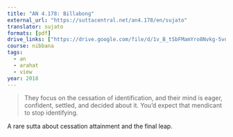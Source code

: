 ```yaml
---
title: "AN 4.178: Billabong"
external_url: "https://suttacentral.net/an4.178/en/sujato"
translator: sujato
formats: [pdf]
drive_links: ["https://drive.google.com/file/d/1v_B_tSbFMamYro8Nvkg-5vnoWGEYzglZ"]
course: nibbana
tags:
  - an
  - arahat
  - view
year: 2018
---
```


> They focus on the cessation of identification, and their mind is eager, confident, settled, and decided about it. You’d expect that mendicant to stop identifying.

A rare sutta about cessation attainment and the final leap.
